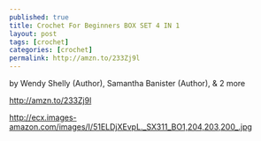 ```yaml
---
published: true
title: Crochet For Beginners BOX SET 4 IN 1
layout: post
tags: [crochet]
categories: [crochet]
permalink: http://amzn.to/233Zj9l
---
```

by Wendy Shelly (Author), Samantha Banister (Author), & 2 more

http://amzn.to/233Zj9l

http://ecx.images-amazon.com/images/I/51ELDjXEvpL._SX311_BO1,204,203,200_.jpg
